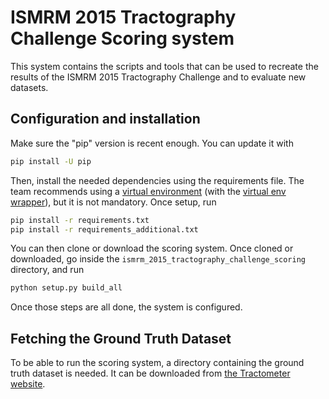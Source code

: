# ISMRM 2015 Tractography Challenge Scoring system

This system contains the scripts and tools that can be used to 
recreate the results of the ISMRM 2015 Tractography Challenge and to
evaluate new datasets.


Configuration and installation
------------------------------

Make sure the "pip" version is recent enough. You can update it with

```bash
pip install -U pip
```

Then, install the needed dependencies using the requirements file.
The team recommends using a [virtual environment](https://pypi.python.org/pypi/virtualenv)
(with the [virtual env wrapper](https://virtualenvwrapper.readthedocs.io/en/latest/)), but
it is not mandatory. Once setup, run

```bash
pip install -r requirements.txt
pip install -r requirements_additional.txt
```

You can then clone or download the scoring system. Once cloned or
downloaded, go inside the ```ismrm_2015_tractography_challenge_scoring```
directory, and run

```bash
python setup.py build_all
```

Once those steps are all done, the system is configured.

Fetching the Ground Truth Dataset
---------------------------------

To be able to run the scoring system, a directory containing the ground
truth dataset is needed. It can be downloaded from
[the Tractometer website](www.tractometer.org/downloads/downloads/scoring_data_tractography_challenge.tar.gz).


